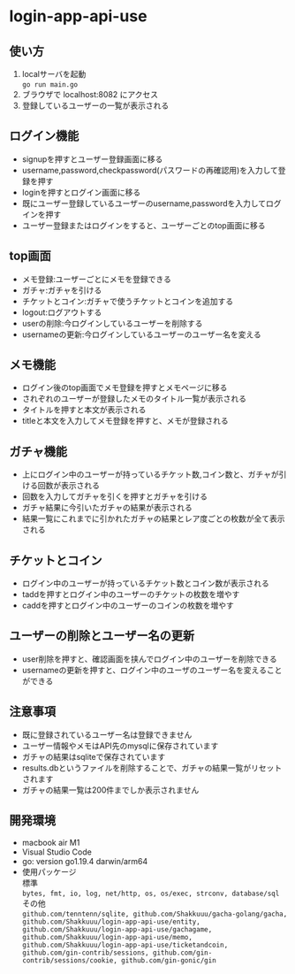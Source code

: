 # login-app-api-use

## 使い方

1. localサーバを起動  
``` go run main.go ```
2. ブラウザで localhost:8082 にアクセス
3. 登録しているユーザーの一覧が表示される

## ログイン機能

* signupを押すとユーザー登録画面に移る
* username,password,checkpassword(パスワードの再確認用)を入力して登録を押す
* loginを押すとログイン画面に移る
* 既にユーザー登録しているユーザーのusername,passwordを入力してログインを押す
* ユーザー登録またはログインをすると、ユーザーごとのtop画面に移る

## top画面

* メモ登録:ユーザーごとにメモを登録できる
* ガチャ:ガチャを引ける
* チケットとコイン:ガチャで使うチケットとコインを追加する
* logout:ログアウトする
* userの削除:今ログインしているユーザーを削除する
* usernameの更新:今ログインしているユーザーのユーザー名を変える

## メモ機能

* ログイン後のtop画面でメモ登録を押すとメモページに移る
* されぞれのユーザーが登録したメモのタイトル一覧が表示される
* タイトルを押すと本文が表示される
* titleと本文を入力してメモ登録を押すと、メモが登録される

## ガチャ機能

* 上にログイン中のユーザーが持っているチケット数,コイン数と、ガチャが引ける回数が表示される
* 回数を入力してガチャを引くを押すとガチャを引ける
* ガチャ結果に今引いたガチャの結果が表示される
* 結果一覧にこれまでに引かれたガチャの結果とレア度ごとの枚数が全て表示される

## チケットとコイン

* ログイン中のユーザーが持っているチケット数とコイン数が表示される
* taddを押すとログイン中のユーザーのチケットの枚数を増やす
* caddを押すとログイン中のユーザーのコインの枚数を増やす

## ユーザーの削除とユーザー名の更新

* user削除を押すと、確認画面を挟んでログイン中のユーザーを削除できる
* usernameの更新を押すと、ログイン中のユーザのユーザー名を変えることができる

## 注意事項

* 既に登録されているユーザー名は登録できません
* ユーザー情報やメモはAPI先のmysqlに保存されています
* ガチャの結果はsqliteで保存されています
* results.dbというファイルを削除することで、ガチャの結果一覧がリセットされます
* ガチャの結果一覧は200件までしか表示されません

## 開発環境

* macbook air M1
* Visual Studio Code
* go: version go1.19.4 darwin/arm64
* 使用パッケージ  
標準  
``` bytes, fmt, io, log, net/http, os, os/exec, strconv, database/sql ```
その他  
```github.com/tenntenn/sqlite, github.com/Shakkuuu/gacha-golang/gacha, github.com/Shakkuuu/login-app-api-use/entity, github.com/Shakkuuu/login-app-api-use/gachagame, github.com/Shakkuuu/login-app-api-use/memo, github.com/Shakkuuu/login-app-api-use/ticketandcoin, github.com/gin-contrib/sessions, github.com/gin-contrib/sessions/cookie, github.com/gin-gonic/gin```
